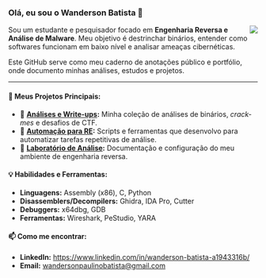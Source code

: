 ### Olá, eu sou o Wanderson Batista 👋

<a href="https://github.com/anuraghazra/github-readme-stats">
  <img align="right" src="https://github-readme-stats.vercel.app/api?username=wandersonbatista-sec&show_icons=true&theme=dracula&include_all_commits=true&count_private=true"/>
</a>

Sou um estudante e pesquisador focado em **Engenharia Reversa e Análise de Malware**. Meu objetivo é destrinchar binários, entender como softwares funcionam em baixo nível e analisar ameaças cibernéticas.

Este GitHub serve como meu caderno de anotações público e portfólio, onde documento minhas análises, estudos e projetos.

---

#### 🔭 Meus Projetos Principais:

* 📖 **[Análises e Write-ups](https://github.com/wandersonbatista-sec/malware-analysis-basics):** Minha coleção de análises de binários, *crack-mes* e desafios de CTF.
* 🤖 **[Automação para RE](https://github.com/wandersonbatista-sec/automacao-engenharia-reversa):** Scripts e ferramentas que desenvolvo para automatizar tarefas repetitivas de análise.
* 🔬 **[Laboratório de Análise](https://github.com/wandersonbatista-sec/re-analysis-lab):** Documentação e configuração do meu ambiente de engenharia reversa.

#### 💡 Habilidades e Ferramentas:

* **Linguagens:** Assembly (x86), C, Python
* **Disassemblers/Decompilers:** Ghidra, IDA Pro, Cutter
* **Debuggers:** x64dbg, GDB
* **Ferramentas:** Wireshark, PeStudio, YARA

#### 📫 Como me encontrar:
* **LinkedIn:** https://www.linkedin.com/in/wanderson-batista-a1943316b/
* **Email:** wandersonpaulinobatista@gmail.com
